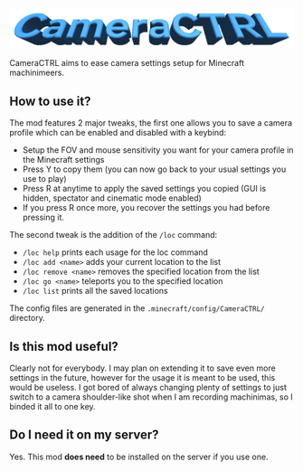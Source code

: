 ![Mod logo](/src/main/resources/logo.png)

CameraCTRL aims to ease camera settings setup for Minecraft machinimeers.

## How to use it?
The mod features 2 major tweaks, the first one allows you to save a camera profile which can be enabled and disabled with a keybind:
* Setup the FOV and mouse sensitivity you want for your camera profile in the Minecraft settings
* Press Y to copy them (you can now go back to your usual settings you use to play)
* Press R at anytime to apply the saved settings you copied (GUI is hidden, spectator and cinematic mode enabled)
* If you press R once more, you recover the settings you had before pressing it.

The second tweak is the addition of the `/loc` command:
* `/loc help` prints each usage for the loc command
* `/loc add <name>` adds your current location to the list
* `/loc remove <name>` removes the specified location from the list
* `/loc go <name>` teleports you to the specified location
* `/loc list` prints all the saved locations

The config files are generated in the `.minecraft/config/CameraCTRL/` directory.

## Is this mod useful?
Clearly not for everybody. I may plan on extending it to save even more settings in the future, however for the usage it is meant to be used, this would be useless. I got bored of always changing plenty of settings to just switch to a camera shoulder-like shot when I am recording machinimas, so I binded it all to one key.

## Do I need it on my server?
Yes. This mod **does need** to be installed on the server if you use one.
